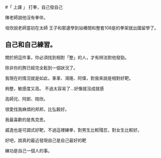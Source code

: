 #「 上課 」 打拳，自己發自己

陳老師說他沒有拳伴。

培欣說老師當初在太師 王子和那邊學到站樁間和整套108是的拳架就出國留學了。

## 自己和自己練習。

關於把這件事，你必須找到相對「整」的人，才有辨法對他發勁。

除非你的胯已經完全鬆到一個狀況了。

我現在的情況就是如此，車車、鴻隆、阿偉，對我來說是相對好靶。

夠整，敏感度又高。 不過太容易了...好像就沒成就感

高師兄、阿郎、陪欣。

很愛找我麻煩的邦邦，比弘毅好。

我最喜歡的是馬克思。

威逸也是可調式好靶，不過這裡練拳，對男生比較殘忍，對女生比較好。

好吧，說真的最近發現自己是自己最好的靶

練功是自己一個人的事。

